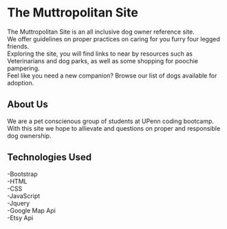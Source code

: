 # The Muttropolitan Site

The Muttropolitan Site is an all inclusive dog owner reference site.<br>
 We offer guidelines on proper practices on caring for you furry four legged friends.<br> Exploring the site, you will find links to near by resources such as Veterinarians and dog parks, as well as some shopping for poochie pampering.<br>
 Feel like you need a new companion? Browse our list of dogs available for adoption.<br>

 ## About Us

 We are a pet conscienous group of students at UPenn coding bootcamp.<br> 
 With this site we hope to allievate and questions on proper and responsible dog ownership.<br>

 ## Technologies Used

 -Bootstrap<br>
 -HTML<br>
 -CSS<br>
 -JavaScript<br>
 -Jquery<br>
 -Google Map Api<br>
 -Etsy Api<br>